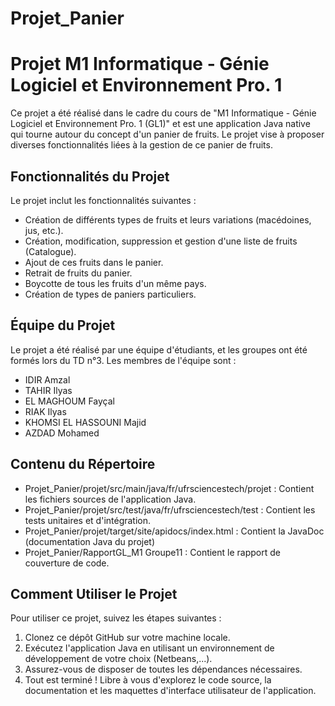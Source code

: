 # Projet_Panier
# Projet M1 Informatique - Génie Logiciel et Environnement Pro. 1

Ce projet a été réalisé dans le cadre du cours de "M1 Informatique - Génie Logiciel et Environnement Pro. 1 (GL1)" et est une application Java native qui tourne autour du concept d'un panier de fruits. 
Le projet vise à proposer diverses fonctionnalités liées à la gestion de ce panier de fruits.

## Fonctionnalités du Projet

Le projet inclut les fonctionnalités suivantes :

- Création de différents types de fruits et leurs variations (macédoines, jus, etc.).
- Création, modification, suppression et gestion d'une liste de fruits (Catalogue).
- Ajout de ces fruits dans le panier.
- Retrait de fruits du panier.
- Boycotte de tous les fruits d'un même pays.
- Création de types de paniers particuliers.

## Équipe du Projet

Le projet a été réalisé par une équipe d'étudiants, et les groupes ont été formés lors du TD n°3. 
Les membres de l'équipe sont :

- IDIR Amzal
- TAHIR Ilyas
- EL MAGHOUM Fayçal
- RIAK Ilyas
- KHOMSI EL HASSOUNI Majid
- AZDAD Mohamed

## Contenu du Répertoire

- Projet_Panier/projet/src/main/java/fr/ufrsciencestech/projet : Contient les fichiers sources de l'application Java.
- Projet_Panier/projet/src/test/java/fr/ufrsciencestech/test : Contient les tests unitaires et d'intégration.
- Projet_Panier/projet/target/site/apidocs/index.html : Contient la JavaDoc (documentation Java du projet)
- Projet_Panier/RapportGL_M1 Groupe11 : Contient le rapport de couverture de code.

## Comment Utiliser le Projet

Pour utiliser ce projet, suivez les étapes suivantes :

1. Clonez ce dépôt GitHub sur votre machine locale.
2. Exécutez l'application Java en utilisant un environnement de développement de votre choix (Netbeans,...).
3. Assurez-vous de disposer de toutes les dépendances nécessaires.
4. Tout est terminé ! Libre à vous d'explorez le code source, la documentation et les maquettes d'interface utilisateur de l'application.



